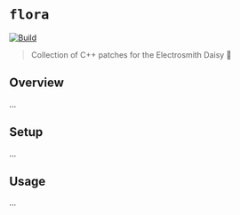 # `flora`

[![Build](https://github.com/blackboxdsp/flora/actions/workflows/ci.build.yml/badge.svg)](https://github.com/blackboxdsp/flora/actions/workflows/ci.build.yml)

> Collection of C++ patches for the Electrosmith Daisy 🌱

## Overview

...

## Setup

...

## Usage

...
